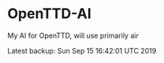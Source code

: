 # OpenTTD-AI
My AI for OpenTTD, will use primarily air

Latest backup: Sun Sep 15 16:42:01 UTC 2019
